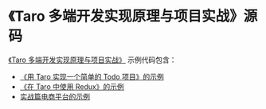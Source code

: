 # 《Taro 多端开发实现原理与项目实战》源码

[《Taro 多端开发实现原理与项目实战》](https://juejin.im/book/5b73a131f265da28065fb1cd) 示例代码包含：

- [《用 Taro 实现一个简单的 Todo 项目》的示例](!https://github.com/o2team/taro-ebook-source/tree/master/todoList)
- [《在 Taro 中使用 Redux》的示例](!https://github.com/o2team/taro-ebook-source/tree/master/todoList-Redux)
- [实战篇电商平台的示例](!)
